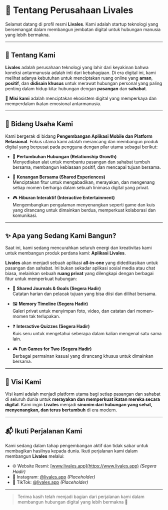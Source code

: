 # 🚀 Tentang Perusahaan Livales

Selamat datang di profil resmi **Livales**. Kami adalah startup teknologi yang bersemangat dalam membangun jembatan digital untuk hubungan manusia yang lebih bermakna.

---

## 🏢 Tentang Kami

**Livales** adalah perusahaan teknologi yang lahir dari keyakinan bahwa koneksi antarmanusia adalah inti dari kebahagiaan. Di era digital ini, kami melihat adanya kebutuhan untuk menciptakan ruang online yang **aman**, **positif**, dan **didisain khusus** untuk merawat hubungan personal yang paling penting dalam hidup kita: hubungan dengan **pasangan** dan **sahabat**.

🎯 **Misi kami** adalah menciptakan ekosistem digital yang memperkaya dan memperdalam ikatan emosional antarmanusia.

---

## 🎯 Bidang Usaha Kami

Kami bergerak di bidang **Pengembangan Aplikasi Mobile dan Platform Relasional**. Fokus utama kami adalah merancang dan membangun produk digital yang berpusat pada pengguna dengan pilar utama sebagai berikut:

- 🌱 **Pertumbuhan Hubungan (Relationship Growth)**  
  Menyediakan alat untuk membantu pasangan dan sahabat tumbuh bersama, membangun kebiasaan positif, dan mencapai tujuan bersama.

- 📸 **Kenangan Bersama (Shared Experiences)**  
  Menciptakan fitur untuk mengabadikan, merayakan, dan mengenang setiap momen berharga dalam sebuah linimasa digital yang privat.

- 🎮 **Hiburan Interaktif (Interactive Entertainment)**  
  Mengembangkan pengalaman menyenangkan seperti game dan kuis yang dirancang untuk dimainkan berdua, memperkuat kolaborasi dan komunikasi.

---

## ✨ Apa yang Sedang Kami Bangun?

Saat ini, kami sedang mencurahkan seluruh energi dan kreativitas kami untuk membangun produk perdana kami: **Aplikasi Livales**.

**Livales** akan menjadi sebuah aplikasi **all-in-one** yang didedikasikan untuk pasangan dan sahabat. Ini bukan sekadar aplikasi sosial media atau chat biasa, melainkan sebuah **ruang privat** yang dilengkapi dengan berbagai fitur untuk memperkuat hubungan:

- 📔 **Shared Journals & Goals (Segera Hadir)**  
  Catatan harian dan pelacak tujuan yang bisa diisi dan dilihat bersama.

- 🖼️ **Memory Timeline (Segera Hadir)**  
  Galeri privat untuk menyimpan foto, video, dan catatan dari momen-momen tak terlupakan.

- ❓ **Interactive Quizzes (Segera Hadir)**  
  Kuis seru untuk mengetahui seberapa dalam kalian mengenal satu sama lain.

- 🎮 **Fun Games for Two (Segera Hadir)**  
  Berbagai permainan kasual yang dirancang khusus untuk dimainkan bersama.

---

## 🔭 Visi Kami

Visi kami adalah menjadi platform utama bagi setiap pasangan dan sahabat di seluruh dunia untuk **merayakan dan memperkuat ikatan mereka secara digital**. Kami ingin **Livales** menjadi **sinonim dari hubungan yang sehat, menyenangkan, dan terus bertumbuh** di era modern.

---

## 📬 Ikuti Perjalanan Kami

Kami sedang dalam tahap pengembangan aktif dan tidak sabar untuk membagikan hasilnya kepada dunia. Ikuti perjalanan kami dalam membangun **Livales** melalui:

- 🌐 Website Resmi: [www.livales.app](https://www.livales.app) _(Segera Hadir)_
- 📸 Instagram: [@livales.app](https://www.instagram.com/livales.app) _(Placeholder)_
- 🎵 TikTok: [@livales.app](https://www.tiktok.com/@livales.app) _(Placeholder)_

---

> Terima kasih telah menjadi bagian dari perjalanan kami dalam membangun hubungan digital yang lebih bermakna 💙
